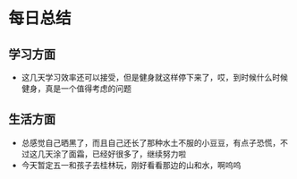 # 每日总结
## 学习方面
* 这几天学习效率还可以接受，但是健身就这样停下来了，哎，到时候什么时候健身，真是一个值得考虑的问题
## 生活方面
* 总感觉自己晒黑了，而且自己还长了那种水土不服的小豆豆，有点子恐慌，不过这几天涂了面霜，已经好很多了，继续努力啦
* 今天暂定五一和孩子去桂林玩，刚好看看那边的山和水，啊呜呜


